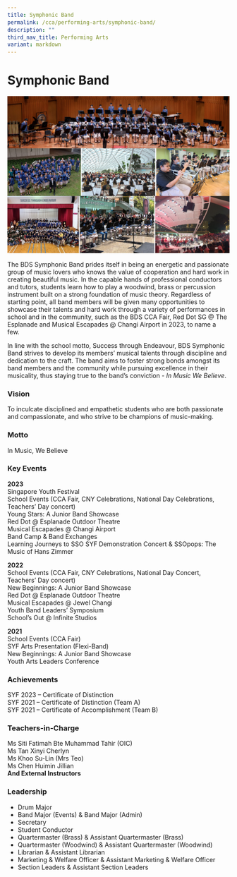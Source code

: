 ```yaml
---
title: Symphonic Band
permalink: /cca/performing-arts/symphonic-band/
description: ""
third_nav_title: Performing Arts
variant: markdown
---
```

Symphonic Band
==============

![Symphonic Band](/images/CCA/Symphonic%20Band/Symphonic_Band.png)

The BDS Symphonic Band prides itself in being an energetic and passionate group of music lovers who knows the value of cooperation and hard work in creating beautiful music. In the capable hands of professional conductors and tutors, students learn how to play a woodwind, brass or percussion instrument built on a strong foundation of music theory. Regardless of starting point, all band members will be given many opportunities to showcase their talents and hard work through a variety of performances in school and in the community, such as the BDS CCA Fair, Red Dot SG @ The Esplanade and Musical Escapades @ Changi Airport in 2023, to name a few.

In line with the school motto, Success through Endeavour, BDS Symphonic Band strives to develop its members’ musical talents through discipline and dedication to the craft. The band aims to foster strong bonds amongst its band members and the community while pursuing excellence in their musicality, thus staying true to the band’s conviction - <i>In Music We Believe</i>.

### Vision

To inculcate disciplined and empathetic students who are both passionate and compassionate, and who strive to be champions of music-making. 

### Motto

In Music, We Believe

### Key Events

<b>2023</b>
<br>Singapore Youth Festival
<br>School Events (CCA Fair, CNY Celebrations, National Day Celebrations, Teachers’ Day concert)
<br>Young Stars: A Junior Band Showcase
<br>Red Dot @ Esplanade Outdoor Theatre
<br>Musical Escapades @ Changi Airport
<br>Band Camp &amp; Band Exchanges
<br>Learning Journeys to SSO SYF Demonstration Concert &amp; SSOpops: The Music of Hans Zimmer 


<b>2022</b>  
School Events (CCA Fair, CNY Celebrations, National Day Concert, Teachers’ Day concert)  
New Beginnings: A Junior Band Showcase  
Red Dot @ Esplanade Outdoor Theatre  
Musical Escapades @ Jewel Changi  
Youth Band Leaders’ Symposium  
School’s Out @ Infinite Studios

<b>2021</b>  
School Events (CCA Fair)  
SYF Arts Presentation (Flexi-Band)  
New Beginnings: A Junior Band Showcase  
Youth Arts Leaders Conference  

### Achievements

SYF 2023 – Certificate of Distinction
<br>SYF 2021 – Certificate of Distinction (Team A)
<br>SYF 2021 – Certificate of Accomplishment (Team B)


### Teachers-in-Charge

Ms Siti Fatimah Bte Muhammad Tahir (OIC)<br>
Ms Tan Xinyi Cherlyn<br> 
Ms Khoo Su-Lin (Mrs Teo)<br>
Ms Chen Huimin Jillian
<br><b>And External Instructors</b>

### Leadership 

* Drum Major
* Band Major (Events) &amp; Band Major (Admin)
* Secretary
* Student Conductor
* Quartermaster (Brass) &amp; Assistant Quartermaster (Brass)
* Quartermaster (Woodwind) &amp; Assistant Quartermaster (Woodwind)
* Librarian &amp; Assistant Librarian
* Marketing &amp; Welfare Officer &amp; Assistant Marketing &amp; Welfare Officer
* Section Leaders &amp; Assistant Section Leaders